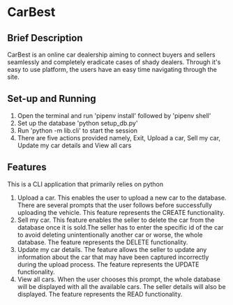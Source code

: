 # CarBest

## Brief Description
CarBest is an online car dealership aiming to connect buyers and sellers seamlessly and completely eradicate cases of shady dealers. Through it's easy to use platform, the users have an easy time navigating through the site.

## Set-up and Running
1. Open the terminal and run 'pipenv install' followed by 'pipenv shell'
2. Set up the database 'python setup_db.py'
3. Run 'python -m lib.cli' to start the session
4. There are five actions provided namely, Exit, Upload a car, Sell my car, Update my car details and View all cars

## Features
This is a CLI application that primarily relies on python
1. Upload a car.
        This enables the user to upload a new car to the database. There are several prompts that the user follows before successfully uploading the vehicle.
        This feature represents the CREATE functionality.
2. Sell my car.
        This feature enables the seller to delete the car from the database once it is sold.The seller has to enter the specific id of the car to avoid deleting unintentionally another car or worse, the whole database.
        The feature represents the DELETE functionality.
3. Update my car details.
        The feature allows the seller to update any information about the car that may have been captured incorrectly during the upload process.
        The feature represents the UPDATE functionality.
4. View all cars.
        When the user chooses this prompt, the whole database will be displayed with all the available cars. The seller details will also be displayed.
        The feature represents the READ functionality.